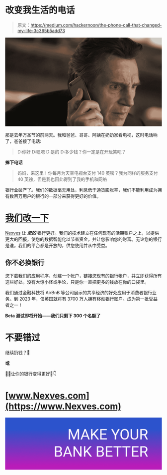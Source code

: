 # 改变我生活的电话

> 原文：<https://medium.com/hackernoon/the-phone-call-that-changed-my-life-3c365b5add73>

![](img/696ac39d83bbe528d750295fa910d604.png)

那是去年万圣节的前两天。我和爸爸、哥哥、阿姨在奶奶家看电视，这时电话响了，爸爸接了电话:

> D:你好
> D:嗯嗯
> D:是的
> D:多少钱？你一定是在开玩笑吧？

**摔下电话**

> 妈妈，来这里！你每月为天空电视台支付 140 英镑？我为同样的服务支付 40 英镑，但是我也因此得到了我的手机和网络

银行业破产了。我们的数据毫无用处，利息低于通货膨胀率，我们不能利用成为拥有数百万用户的银行的一部分来获得更好的价值。

# [我们改一下](https://www.Nexves.com)

[Nexves](https://medium.com/u/75e6c5c8d1fb?source=post_page-----3c365b5add73--------------------------------) 让 ***您的*** 银行更好。我们的技术建立在任何现有的活期账户之上，以提供更大的回报，使您的数据智能化以节省资金，并让您影响您的财富。无论您的银行是谁，我们的平台都是开放的，供您使用并从中受益。

## 你不必换银行

您下载我们的应用程序，创建一个帐户，链接您现有的银行帐户，并立即获得所有这些好处。没有大惊小怪或争论，只是你一直把更多的钱放在你的口袋里。

我们通过金融科技将 AirBnB 等公司展示的共享经济的好处应用于消费者银行业务。到 2023 年，仅英国就将有 3700 万人拥有移动银行账户。成为第一批受益者之一！

**Beta 测试即将开始——我们只剩下 300 个名额了**

# 不要错过

继续扔钱？💸

**或**

🚀🏦让你的银行变得更好🙌👇

# [www.Nexves.com](https://www.Nexves.com)

![](img/457e297910dac68c58fc3a01297b7d99.png)